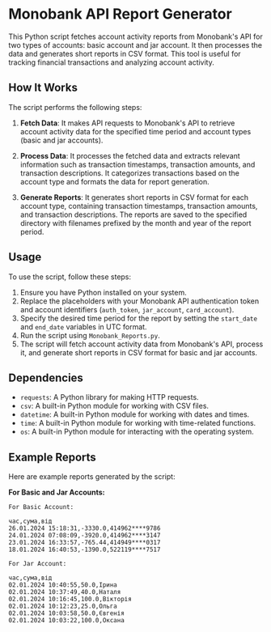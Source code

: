 # Monobank API Report Generator

This Python script fetches account activity reports from Monobank's API for two types of accounts: basic account and jar account. It then processes the data and generates short reports in CSV format. This tool is useful for tracking financial transactions and analyzing account activity.

## How It Works

The script performs the following steps:

1. **Fetch Data**: It makes API requests to Monobank's API to retrieve account activity data for the specified time period and account types (basic and jar accounts).

2. **Process Data**: It processes the fetched data and extracts relevant information such as transaction timestamps, transaction amounts, and transaction descriptions. It categorizes transactions based on the account type and formats the data for report generation.

3. **Generate Reports**: It generates short reports in CSV format for each account type, containing transaction timestamps, transaction amounts, and transaction descriptions. The reports are saved to the specified directory with filenames prefixed by the month and year of the report period.

## Usage

To use the script, follow these steps:

1. Ensure you have Python installed on your system.
2. Replace the placeholders with your Monobank API authentication token and account identifiers (`auth_token`, `jar_account`, `card_account`).
3. Specify the desired time period for the report by setting the `start_date` and `end_date` variables in UTC format.
4. Run the script using `Monobank_Reports.py`.
5. The script will fetch account activity data from Monobank's API, process it, and generate short reports in CSV format for basic and jar accounts.

## Dependencies

- `requests`: A Python library for making HTTP requests.
- `csv`: A built-in Python module for working with CSV files.
- `datetime`: A built-in Python module for working with dates and times.
- `time`: A built-in Python module for working with time-related functions.
- `os`: A built-in Python module for interacting with the operating system.

## Example Reports

Here are example reports generated by the script:

**For Basic and Jar Accounts:**

```csv
For Basic Account:

час,сума,від
26.01.2024 15:18:31,-3330.0,414962****9786
24.01.2024 07:08:09,-3920.0,414962****3147
23.01.2024 16:33:57,-765.44,414949****0317
18.01.2024 16:40:53,-1390.0,522119****7517

For Jar Account:

час,сума,від
02.01.2024 10:40:55,50.0,Ірина
02.01.2024 10:37:49,40.0,Наталя
02.01.2024 10:16:45,100.0,Вікторія
02.01.2024 10:12:23,25.0,Ольга
02.01.2024 10:03:58,50.0,Євгенія
02.01.2024 10:03:22,100.0,Оксана
